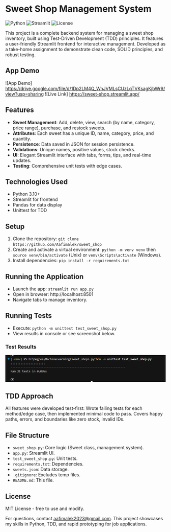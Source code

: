 # Sweet Shop Management System

![Python](https://img.shields.io/badge/Python-3.8%2B-blue) ![Streamlit](https://img.shields.io/badge/Streamlit-1.38-red) ![License](https://img.shields.io/badge/License-MIT-green)

This project is a complete backend system for managing a sweet shop inventory, built using Test-Driven Development (TDD) principles. It features a user-friendly Streamlit frontend for interactive management. Developed as a take-home assignment to demonstrate clean code, SOLID principles, and robust testing.
## App Demo
![App Demo]  https://drive.google.com/file/d/1Dp2LM4Q_WnJVMLsCUzLqTVKsagKjbWr9/view?usp=sharing
![Live Link] https://sweet-shop.streamlit.app/
## Features
- **Sweet Management**: Add, delete, view, search (by name, category, price range), purchase, and restock sweets.
- **Attributes**: Each sweet has a unique ID, name, category, price, and quantity.
- **Persistence**: Data saved in JSON for session persistence.
- **Validations**: Unique names, positive values, stock checks.
- **UI**: Elegant Streamlit interface with tabs, forms, tips, and real-time updates.
- **Testing**: Comprehensive unit tests with edge cases.

## Technologies Used
- Python 3.10+
- Streamlit for frontend
- Pandas for data display
- Unittest for TDD

## Setup
1. Clone the repository: `git clone https://github.com/Aafimalek/sweet_shop`
2. Create and activate a virtual environment: `python -m venv venv` then `source venv/bin/activate` (Unix) or `venv\Scripts\activate` (Windows).
3. Install dependencies: `pip install -r requirements.txt`

## Running the Application
- Launch the app: `streamlit run app.py`
- Open in browser: http://localhost:8501
- Navigate tabs to manage inventory.

## Running Tests
- Execute: `python -m unittest test_sweet_shop.py`
- View results in console or see screenshot below.

### Test Results
![Test Results]({C262CA38-6B76-4F8B-BC3A-3B88405705D7}.png)

## TDD Approach
All features were developed test-first: Wrote failing tests for each method/edge case, then implemented minimal code to pass. Covers happy paths, errors, and boundaries like zero stock, invalid IDs.


## File Structure
- `sweet_shop.py`: Core logic (Sweet class, management system).
- `app.py`: Streamlit UI.
- `test_sweet_shop.py`: Unit tests.
- `requirements.txt`: Dependencies.
- `sweets.json`: Data storage.
- `.gitignore`: Excludes temp files.
- `README.md`: This file.

## License
MIT License - free to use and modify.

For questions, contact aafimalek2023@gmail.com. This project showcases my skills in Python, TDD, and rapid prototyping for job applications.

